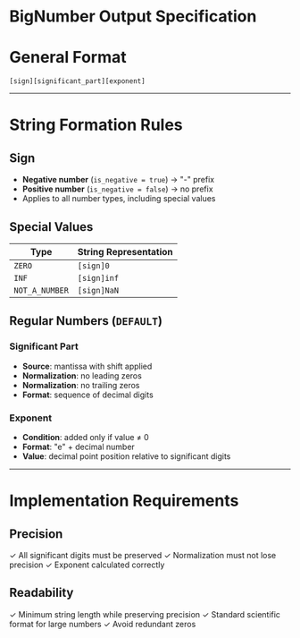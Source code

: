 # BigNumber Output Specification

# General Format

```
[sign][significant_part][exponent]
```

---

# String Formation Rules

## Sign

- **Negative number** (`is_negative = true`) → "-" prefix
- **Positive number** (`is_negative = false`) → no prefix
- Applies to all number types, including special values

## Special Values

| Type           | String Representation |
| -------------- | --------------------- |
| `ZERO`         | `[sign]0`             |
| `INF`          | `[sign]inf`           |
| `NOT_A_NUMBER` | `[sign]NaN`           |

## Regular Numbers (`DEFAULT`)

### Significant Part

- **Source**: mantissa with shift applied
- **Normalization**: no leading zeros
- **Normalization**: no trailing zeros
- **Format**: sequence of decimal digits

### Exponent

- **Condition**: added only if value ≠ 0
- **Format**: "e" + decimal number
- **Value**: decimal point position relative to significant digits

---

# Implementation Requirements

## Precision

✓ All significant digits must be preserved
✓ Normalization must not lose precision
✓ Exponent calculated correctly

## Readability

✓ Minimum string length while preserving precision
✓ Standard scientific format for large numbers
✓ Avoid redundant zeros
